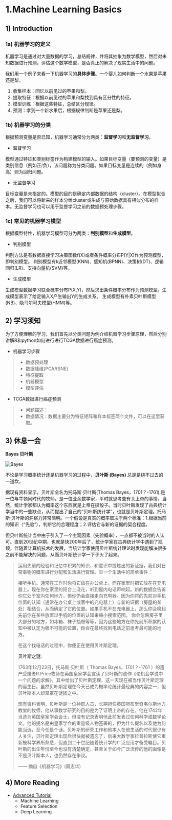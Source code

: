 # 1.Machine Learning Basics

## 1\) Introduction

### 1a\) 机器学习的定义

机器学习是通过对大量数据的学习，总结规律，并将其抽象为数学模型，然后对未知数据进行预测，评估这个数学模型，是否真正的解决了现实生活中的问题。

我们用一个例子来看一下机器学习的**具体步骤**。一个婴儿如何判断一个水果是苹果还是梨。
1. 收集样本：回忆以前见过的苹果和梨。
2. 提取特征：根据以前见过的苹果和梨找到具有区分性的特征。
3. 模型训练：根据这些特征，总结区分规律。
4. 预测：拿到一个新水果后，根据规律判断是苹果还是梨。

### 1b\) 机器学习的分类

根据预测变量是否已知，机器学习通常分为两类：**监督学习**和**无监督学习**。

* 监督学习

模型通过特征和类别标签作为构建模型的输入。如果目标变量（要预测的变量）是类别信息（例如正/负），该问题称为分类问题。如果目标变量是连续的（例如身高）则为回归问题。

* 无监督学习

目标变量是未指定的。模型的目的是确定内部数据的结构（cluster）。在模型拟合之后，我们可以将新来的样本分给cluster或生成与原始数据具有相似分布的样本。无监督学习也可以用于监督学习之前的数据预处理步骤。

### 1c\) 常见的机器学习模型

根据模型特性，机器学习模型可分为两类：**判别模型**和**生成模型**。

* 判别模型

判别方法是有数据直接学习决策函数f(X)或者条件概率分布P(Y|X)作为预测模型，即判别模型。
判别模型有k近邻模型(KNN)、感知机(BPNN)、决策树(DT)、逻辑回归(LR)、支持向量机(SVM)等。

* 生成模型

生成模型数据学习联合概率分布P(X,Y)，然后求出条件概率分布作为预测模型。生成模型表示了给定输入X产生输出Y的生成关系。
生成模型有朴素贝叶斯模型(NB)、隐马尔可夫模型(HMM)等。


## 2\) 学习须知

为了方便理解的学习，我们首先以分类问题为例介绍机器学习步骤原理，然后分别讲解R和python如何进行进行TCGA数据进行癌症预测。

* 机器学习步骤
> * 数据预处理
> * 数据降维(PCA/tSNE)
> * 特征提取
> * 机器模型
> * 模型评估

* TCGA数据进行癌症预测
> * 问题描述：
> * 数据情况：数据主要分为特征矩阵和样本标签两个文件，可以在这里获取。


## 3\) 休息一会

**Bayes 贝叶斯**

![Bayes](../../.gitbook/assets/bayes.png)

不论是学习概率统计还是机器学习的过程中，**贝叶斯 \(Bayes\)** 总是是绕不过去的一道坎。

据现有资料显示，贝叶斯全名为托马斯·贝叶斯\(Thomas Bayes，1701？-1761\),是一位与牛顿同时代的牧师，是一位业余数学家，平时就思考些有关上帝的事情，当然，统计学家都认为概率这个东西就是上帝在掷骰子。当时贝叶斯发现了古典统计学当中的一些缺点，从而提出了自己的“贝叶斯统计学”，也就是贝叶斯定理。托马斯·贝叶斯的洞察力非常简明。一个假设是真实的概率取决于两个标准：1.根据当前的知识（“先验”），判断它的合理程度；2.评估它与新的证据的契合程度。

但贝叶斯统计当中由于引入了一个主观因素（先验概率），一点都不被当时的人认可。直到20世纪中期，也就是快200年后了，统计学家在古典统计学中遇到了瓶颈，伴随着计算机技术的发展，当统计学家使用贝叶斯统计理论时发现能解决很多之前不能解决的问题，从而贝叶斯统计学一下子火了起来。

> 运用先前的经验和记忆中积累的知识、和意识中提炼出的新证据，我们对日常事物的概率进行分配和生活进行管理。举一个生活中的简单事件：
>
> 接听手机。通常在工作时你将它放在办公桌上，而在家里时把它放在在充电器上。现在你在家里的阳台上浇花，听到屋内电话声响起。新的数据会告诉你它处于室内任何地方，但你仍会直接走向充电器。因为你将的先前对手机位置的认知（通常在办公桌上或家中的充电器上）与新的证据（房屋的某处）相结合，从而确定了它的位置。如果手机不在充电器上，那么你会唤起先前你在某些放置过手机的位置的认知来缩小搜索范围。 你会忽略房子里大部分的地方，如冰箱、袜子抽屉等等，因为这些地方在你先前所积累的认知中被认定为极不可能的位置，你会在最终找到电话之前思考最可能的地方。
>
> 在这个找电话的过程中，你便正在使用贝叶斯定理。
>
> **贝叶斯之谜:**
>
> 1763年12月23日，托马斯·贝叶斯（ Thomas Bayes，1701？-1761 ）的遗产受赠者R.Price牧师在英国皇家学会宣读了贝叶斯的遗作《论机会学说中一个问题的求解》，其中给出了贝叶斯定理，这一天现在被当作贝叶斯定理的诞生日。虽然贝叶斯定理在今天已成为概率论统计最经典的内容之一，但贝叶斯本人却笼罩在谜团之中。
>
> 现有资料表明，贝叶斯是一位神职人员，长期担任英国坦布里奇韦尔斯地方教堂的牧师，他从事数学研究的目的是为了证明上帝的存在。他在1742年当选为英国皇家学会会士，但没有记录表明他此前发表过任何科学或数学论文。他的提名是由皇家学会的重量级人物签署的，但为什么提名以及他为何能当选，至今任是个谜。贝叶斯的研究工作和他本人在他生活的时代很少有人关注，贝叶斯定理出现后很快就被遗忘了，后来大数学家拉普拉斯使它重新被科学界所熟悉，但直到二十世纪随着统计学的广泛应用才备受瞩目。贝叶斯的出生年份至今也没有清楚确定，甚至关于如今广泛流传的他的画像是不是贝叶斯本人，也仍然存在争议。
>
> —— 摘自《机器学习》\(周志华\)

## 4\) More Reading

* [Advanced Tutorial](https://lulab1.gitbook.io/training/part-ii.-machine-learning-skills/1.machine-learning-basics)
  * Machine Learning
  * Feature Selection
  * Deep Learning
